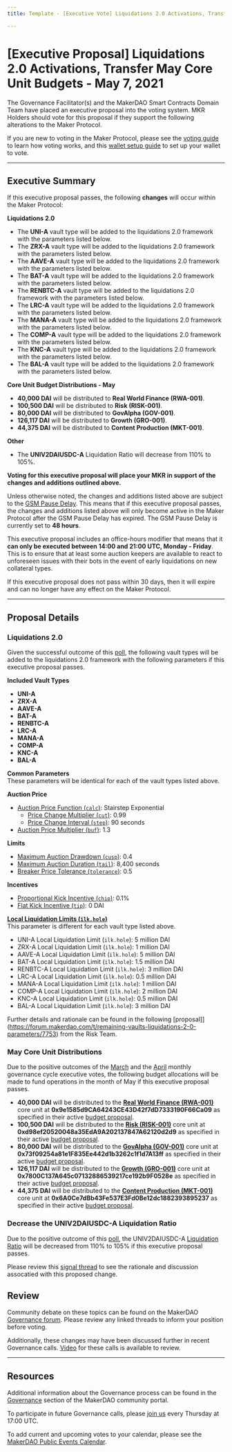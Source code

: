```yaml
---
title: Template - [Executive Vote] Liquidations 2.0 Activations, Transfer May Core Unit Budgets - May 7, 2021

---
```

# [Executive Proposal] Liquidations 2.0 Activations, Transfer May Core Unit Budgets - May 7, 2021

The Governance Facilitator(s) and the MakerDAO Smart Contracts Domain Team have placed an executive proposal into the voting system. MKR Holders should vote for this proposal if they support the following alterations to the Maker Protocol.

If you are new to voting in the Maker Protocol, please see the [voting guide](https://community-development.makerdao.com/en/learn/governance/how-voting-works/) to learn how voting works, and this [wallet setup guide](https://community-development.makerdao.com/en/learn/governance/voting-setup/) to set up your wallet to vote.

---

## Executive Summary

If this executive proposal passes, the following **changes** will occur within the Maker Protocol:

**Liquidations 2.0**
- The **UNI-A** vault type will be added to the liquidations 2.0 framework with the parameters listed below.
- The **ZRX-A** vault type will be added to the liquidations 2.0 framework with the parameters listed below.
- The **AAVE-A** vault type will be added to the liquidations 2.0 framework with the parameters listed below.
- The **BAT-A** vault type will be added to the liquidations 2.0 framework with the parameters listed below.
- The **RENBTC-A** vault type will be added to the liquidations 2.0 framework with the parameters listed below.
- The **LRC-A** vault type will be added to the liquidations 2.0 framework with the parameters listed below.
- The **MANA-A** vault type will be added to the liquidations 2.0 framework with the parameters listed below.
- The **COMP-A** vault type will be added to the liquidations 2.0 framework with the parameters listed below.
- The **KNC-A** vault type will be added to the liquidations 2.0 framework with the parameters listed below.
- The **BAL-A** vault type will be added to the liquidations 2.0 framework with the parameters listed below.

**Core Unit Budget Distributions - May**
- **40,000 DAI** will be distributed to **Real World Finance (RWA-001)**.
- **100,500 DAI** will be distributed to **Risk (RISK-001)**.
- **80,000 DAI** will be distributed to **GovAlpha (GOV-001)**.
- **126,117 DAI** will be distributed to **Growth (GRO-001)**.
- **44,375 DAI** will be distributed to **Content Production (MKT-001)**.

**Other**
- The **UNIV2DAIUSDC-A** Liquidation Ratio will decrease from 110% to 105%.

**Voting for this executive proposal will place your MKR in support of the changes and additions outlined above.**

Unless otherwise noted, the changes and additions listed above are subject to the [GSM Pause Delay](https://community-development.makerdao.com/en/learn/governance/param-gsm-pause-delay). This means that if this executive proposal passes, the changes and additions listed above will only become active in the Maker Protocol after the GSM Pause Delay has expired. The GSM Pause Delay is currently set to **48 hours**.

This executive proposal includes an office-hours modifier that means that it **can only be executed between 14:00 and 21:00 UTC, Monday - Friday**. This is to ensure that at least some auction keepers are available to react to unforeseen issues with their bots in the event of early liquidations on new collateral types.

If this executive proposal does not pass within 30 days, then it will expire and can no longer have any effect on the Maker Protocol.

---

## Proposal Details

### Liquidations 2.0

Given the successful outcome of this [poll](https://vote.makerdao.com/polling/QmPaumGS?network=mainnet#poll-detail), the following vault types will be added to the liquidations 2.0 framework with the following parameters if this executive proposal passes.

**Included Vault Types**
- **UNI-A**
- **ZRX-A**
- **AAVE-A**
- **BAT-A**
- **RENBTC-A**
- **LRC-A**
- **MANA-A**
- **COMP-A**
- **KNC-A**
- **BAL-A**

**Common Parameters**  
These parameters will be identical for each of the vault types listed above.

**Auction Price**
* [Auction Price Function (`calc`)](https://community-development.makerdao.com/en/learn/governance/param-auction-price-function): Stairstep Exponential
   * [Price Change Multiplier (`cut`)](https://community-development.makerdao.com/en/learn/governance/param-auction-price-function): 0.99
   * [Price Change Interval (`step`)](https://community-development.makerdao.com/en/learn/governance/param-auction-price-function): 90 seconds
* [Auction Price Multiplier (`buf`)](https://community-development.makerdao.com/en/learn/governance/param-auction-price-multiplier): 1.3

**Limits**
* [Maximum Auction Drawdown (`cusp`)](https://community-development.makerdao.com/en/learn/governance/param-max-auction-drawdown): 0.4
* [Maximum Auction Duration (`tail`)](https://community-development.makerdao.com/en/learn/governance/param-max-auction-duration): 8,400 seconds
* [Breaker Price Tolerance (`tolerance`)](https://community-development.makerdao.com/en/learn/governance/param-breaker-price-tolerance): 0.5

**Incentives**
* [Proportional Kick Incentive (`chip`)](https://community-development.makerdao.com/en/learn/governance/param-proportional-kick-incentive): 0.1%
* [Flat Kick Incentive (`tip`)](https://community-development.makerdao.com/en/learn/governance/param-flat-kick-incentive): 0 DAI

**[Local Liquidation Limits (`ilk.hole`)](https://community-development.makerdao.com/en/learn/governance/param-local-liquidation-limit)**  
This parameter is different for each vault type listed above.
* UNI-A Local Liquidation Limit (`ilk.hole`): 5 million DAI
* ZRX-A Local Liquidation Limit (`ilk.hole`): 1 million DAI
* AAVE-A Local Liquidation Limit (`ilk.hole`): 5 million DAI
* BAT-A Local Liquidation Limit (`ilk.hole`): 1.5 million DAI
* RENBTC-A Local Liquidation Limit (`ilk.hole`): 3 million DAI
* LRC-A Local Liquidation Limit (`ilk.hole`): 0.5 million DAI
* MANA-A Local Liquidation Limit (`ilk.hole`): 1 million DAI
* COMP-A Local Liquidation Limit (`ilk.hole`): 2 million DAI
* KNC-A Local Liquidation Limit (`ilk.hole`): 0.5 million DAI
* BAL-A Local Liquidation Limit (`ilk.hole`): 3 million DAI

Further details and rationale can be found in the following [proposal]](https://forum.makerdao.com/t/remaining-vaults-liquidations-2-0-parameters/7753) from the Risk Team.

### May Core Unit Distributions

Due to the positive outcomes of the [March](https://vote.makerdao.com/executive/6058cea1efe023001bfeb313?network=mainnet#proposal-detail) and the [April](https://vote.makerdao.com/executive/approve-april-2021-governance-cycle?network=mainnet#proposal-detail) monthly governance cycle executive votes, the following budget allocations will be made to fund operations in the month of May if this executive proposal passes.
- **40,000 DAI** will be distributed to the  **[Real World Finance (RWA-001)](https://mips.makerdao.com/mips/details/MIP39c2SP1)**  core unit at **0x9e1585d9CA64243CE43D42f7dD7333190F66Ca09**  as specified in their active [budget proposal](https://mips.makerdao.com/mips/details/MIP40c3SP1).
- **100,500 DAI** will be distributed to the **[Risk (RISK-001)](https://mips.makerdao.com/mips/details/MIP39c2SP2)**  core unit at **0xd98ef20520048a35EdA9A202137847A62120d2d9**  as specified in their active [budget proposal](https://mips.makerdao.com/mips/details/MIP40c3SP2).
- **80,000 DAI** will be distributed to the **[GovAlpha (GOV-001)](https://mips.makerdao.com/mips/details/MIP39c2SP3)** core unit at **0x73f09254a81e1F835Ee442d1b3262c1f1d7A13ff**  as specified in their active [budget proposal](https://mips.makerdao.com/mips/details/MIP40c3SP3).
- **126,117 DAI** will be distributed to the **[Growth (GRO-001)](https://mips.makerdao.com/mips/details/MIP39c2SP4)**  core unit at **0x7800C137A645c07132886539217ce192b9F0528e**  as specified in their active [budget proposal](https://mips.makerdao.com/mips/details/MIP40c3SP4).
- **44,375 DAI** will be distributed to the **[Content Production (MKT-001)](https://mips.makerdao.com/mips/details/MIP39c2SP5)**  core unit at **0x6A0Ce7dBb43Fe537E3Fd0Be12dc1882393895237** as specified in their active [budget proposal](https://mips.makerdao.com/mips/details/MIP41c4SP5).

### Decrease the UNIV2DAIUSDC-A Liquidation Ratio

Due to the positive outcome of this [poll](https://vote.makerdao.com/polling/QmUH4LT7?network=mainnet#poll-detail), the UNIV2DAIUSDC-A [Liquidation Ratio](https://community-development.makerdao.com/en/learn/governance/param-liquidation-ratio/) will be decreased from 110% to 105% if this executive proposal passes.

Please review this [signal thread](https://forum.makerdao.com/t/signal-request-adjust-liquidation-ratio-for-uni-v2-dai-usdc-a-vault-type/7444) to see the rationale and discussion assocatied with this proposed change.

## Review

Community debate on these topics can be found on the MakerDAO [Governance forum](https://forum.makerdao.com/). Please review any linked threads to inform your position before voting.

Additionally, these changes may have been discussed further in recent Governance calls. [Video](https://www.youtube.com/playlist?list=PLLzkWCj8ywWNq5-90-Id6VPSsrk4OWVan) for these calls is available to review.

---

## Resources

Additional information about the Governance process can be found in the [Governance](https://community-development.makerdao.com/en/learn/governance) section of the MakerDAO community portal.

To participate in future Governance calls, please [join us](https://github.com/makerdao/community/tree/master/governance/governance-and-risk-meetings) every Thursday at 17:00 UTC.

To add current and upcoming votes to your calendar, please see the [MakerDAO Public Events Calendar](https://calendar.google.com/calendar/embed?src=makerdao.com_3efhm2ghipksegl009ktniomdk%40group.calendar.google.com&ctz=UTC&mode=week&showCalendars=0&showPrint=0).
